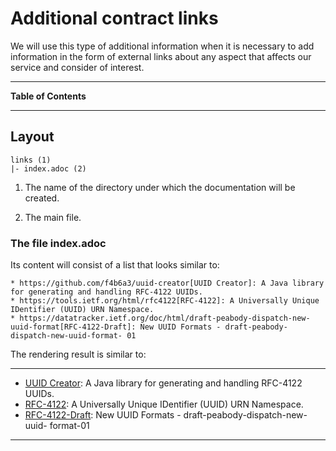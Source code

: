 <!--
  #%L
  AMTEGA WsdlIT Maven Plugin
  %%
  Copyright (C) 2021 - 2022 Axencia para a Modernización Tecnolóxica de Galicia (AMTEGA) - Xunta de Galicia
  %%
  This file is part of "wsdlit".
  
  "wsdlit" is free software: you can redistribute it and/or modify
  it under the terms of:
  European Union Public License, either Version 1.2 or – as soon
  they will be approved by the European Commission - subsequent versions of
  the EUPL;
  
  "wsdlit" is distributed in the hope that it will be useful,
  but WITHOUT ANY WARRANTY; without even the implied warranty of
  MERCHANTABILITY or FITNESS FOR A PARTICULAR PURPOSE. See the
  European Union Public License for more details.
  
  You may obtain a copy of tce European Union Public Licence at:
  http://joinup.ec.europa.eu/software/page/eupl/licence-eupl
  #L%
  -->

# Additional contract links

We will use this type of additional information when it is necessary to add information in the form of external links about any aspect that affects our service
and consider of interest.

---
**Table of Contents**
<!-- MACRO{toc} -->
---

## Layout

```
links (1)
|- index.adoc (2)
```

1. The name of the directory under which the documentation will be created.

2. The main file.

### The file index.adoc

Its content will consist of a list that looks similar to:

```
* https://github.com/f4b6a3/uuid-creator[UUID Creator]: A Java library for generating and handling RFC-4122 UUIDs.
* https://tools.ietf.org/html/rfc4122[RFC-4122]: A Universally Unique IDentifier (UUID) URN Namespace.
* https://datatracker.ietf.org/doc/html/draft-peabody-dispatch-new-uuid-format[RFC-4122-Draft]: New UUID Formats - draft-peabody-dispatch-new-uuid-format- 01
```

The rendering result is similar to:

___
* [UUID Creator](https://github.com/f4b6a3/uuid-creator): A Java library for generating and handling RFC-4122 UUIDs.
* [RFC-4122](https://tools.ietf.org/html/rfc4122): A Universally Unique IDentifier (UUID) URN Namespace.
* [RFC-4122-Draft](https://datatracker.ietf.org/doc/html/draft-peabody-dispatch-new-uuid-format): New UUID Formats - draft-peabody-dispatch-new-uuid- format-01
___
